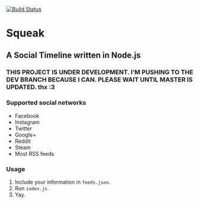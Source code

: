 [![Build Status](https://travis-ci.org/sean-clayton/node-social-timeline.js.svg?branch=dev)](https://travis-ci.org/sean-clayton/node-social-timeline.js)

# Squeak
## A Social Timeline written in Node.js

### THIS PROJECT IS UNDER DEVELOPMENT. I'M PUSHING TO THE DEV BRANCH BECAUSE I CAN. PLEASE WAIT UNTIL MASTER IS UPDATED. thx :3

### Supported social networks

- Facebook
- Instagram
- Twitter
- Google+
- Reddit
- Steam
- Most RSS feeds

### Usage

1. Include your information in `feeds.json`.
2. Run `index.js`.
3. Yay.